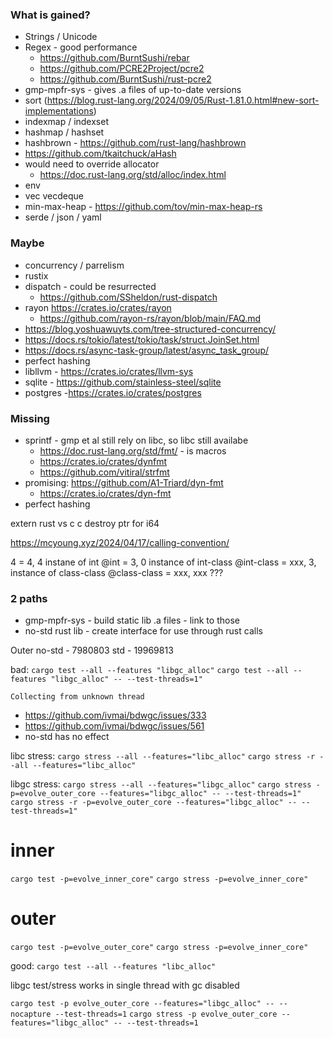 ### What is gained?

- Strings / Unicode
- Regex - good performance
    - https://github.com/BurntSushi/rebar 
    - https://github.com/PCRE2Project/pcre2
    - https://github.com/BurntSushi/rust-pcre2
- gmp-mpfr-sys - gives .a files of up-to-date versions
- sort (https://blog.rust-lang.org/2024/09/05/Rust-1.81.0.html#new-sort-implementations)
- indexmap / indexset
- hashmap / hashset
- hashbrown - https://github.com/rust-lang/hashbrown
- https://github.com/tkaitchuck/aHash
- would need to override allocator
  -  https://doc.rust-lang.org/std/alloc/index.html
- env
- vec vecdeque
- min-max-heap - https://github.com/tov/min-max-heap-rs
- serde / json / yaml

### Maybe

- concurrency / parrelism
- rustix
- dispatch - could be resurrected
  - https://github.com/SSheldon/rust-dispatch
- rayon  https://crates.io/crates/rayon
    - https://github.com/rayon-rs/rayon/blob/main/FAQ.md
- https://blog.yoshuawuyts.com/tree-structured-concurrency/
- https://docs.rs/tokio/latest/tokio/task/struct.JoinSet.html
- https://docs.rs/async-task-group/latest/async_task_group/
- perfect hashing
- libllvm - https://crates.io/crates/llvm-sys
- sqlite - https://github.com/stainless-steel/sqlite
- postgres -https://crates.io/crates/postgres

### Missing
- sprintf - gmp et al still rely on libc, so libc still availabe
    - https://doc.rust-lang.org/std/fmt/ - is macros
    - https://crates.io/crates/dynfmt
    - https://github.com/vitiral/strfmt
- promising: https://github.com/A1-Triard/dyn-fmt
    - https://crates.io/crates/dyn-fmt
- perfect hashing

extern rust vs c
c destroy ptr for i64


https://mcyoung.xyz/2024/04/17/calling-convention/


4 = 4, 4 instane of int
@int = 3, 0 instance of int-class
@int-class = xxx, 3, instance of class-class
@class-class = xxx, xxx ???

### 2 paths
- gmp-mpfr-sys - build static lib .a files - link to those
- no-std rust lib - create interface for use through rust calls

Outer
no-std - 7980803
std -   19969813



bad:
`cargo test --all --features "libgc_alloc"`
`cargo test --all --features "libgc_alloc" -- --test-threads=1"`

`Collecting from unknown thread`
- https://github.com/ivmai/bdwgc/issues/333
- https://github.com/ivmai/bdwgc/issues/561
- no-std has no effect

libc stress:
`cargo stress --all --features="libc_alloc"`
`cargo stress -r --all --features="libc_alloc"`

libgc stress:
`cargo stress --all --features="libgc_alloc"`
`cargo stress -p=evolve_outer_core --features="libgc_alloc" -- --test-threads=1"`
`cargo stress -r -p=evolve_outer_core --features="libgc_alloc" -- --test-threads=1"`

# inner

`cargo test -p=evolve_inner_core"`
`cargo stress -p=evolve_inner_core"`

# outer

`cargo test -p=evolve_outer_core"`
`cargo stress -p=evolve_inner_core"`

good:
`cargo test --all --features "libc_alloc"`


libgc test/stress works in single thread with gc disabled

`cargo test -p evolve_outer_core --features="libgc_alloc" -- --nocapture --test-threads=1`
`cargo stress -p evolve_outer_core --features="libgc_alloc" -- --test-threads=1`
